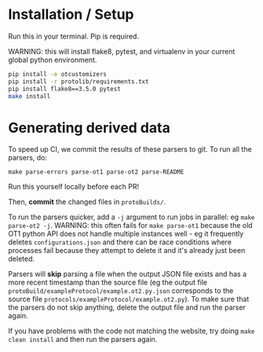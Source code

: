 # Installation / Setup

Run this in your terminal. Pip is required.

WARNING: this will install flake8, pytest, and virtualenv in your current global python environment.

```bash
pip install -e otcustomizers
pip install -r protolib/requirements.txt
pip install flake8==3.5.0 pytest
make install
```

# Generating derived data

To speed up CI, we commit the results of these parsers to git. To run all the parsers, do:

`make parse-errors parse-ot1 parse-ot2 parse-README`

Run this yourself locally before each PR!

Then, **commit** the changed files in `protoBuilds/`.

To run the parsers quicker, add a `-j` argument to run jobs in parallel:
eg `make parse-ot2 -j`. WARNING: this often fails for `make parse-ot1` because
the old OT1 python API does not handle multiple instances well - eg it frequently
deletes `configurations.json` and there can be race conditions where processes
fail because they attempt to delete it and it's already just been deleted.

Parsers will **skip** parsing a file when the output JSON file exists and has a more recent timestamp than the source file (eg the output file `protoBuild/exampleProtocol/example.ot2.py.json` corresponds to the source file `protocols/exampleProtocol/example.ot2.py`). To make sure that the parsers do not skip anything, delete the output file and run the parser again.

If you have problems with the code not matching the website, try doing `make clean install` and then run the parsers again.
